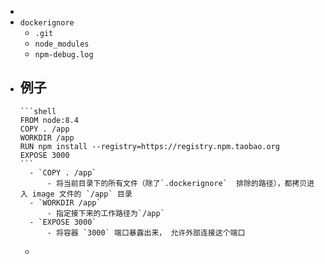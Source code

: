 -
- `dockerignore`
	- `.git`
	- `node_modules`
	- `npm-debug.log`
- 例子
	-
	  ```shell
	  FROM node:8.4
	  COPY . /app
	  WORKDIR /app
	  RUN npm install --registry=https://registry.npm.taobao.org
	  EXPOSE 3000
	  ```
		- `COPY . /app`
			- 将当前目录下的所有文件（除了`.dockerignore`  排除的路径），都拷贝进入 image 文件的 `/app` 目录
		- `WORKDIR /app`
			- 指定接下来的工作路径为`/app`
		- `EXPOSE 3000`
			- 将容器 `3000` 端口暴露出来， 允许外部连接这个端口
	-